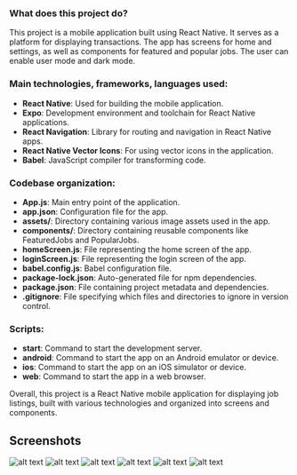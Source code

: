 
### What does this project do?
This project is a mobile application built using React Native. It serves as a platform for displaying transactions. The app has screens for home and settings, as well as components for featured and popular jobs. The user can enable user mode and dark mode.


### Main technologies, frameworks, languages used:
- **React Native**: Used for building the mobile application.
- **Expo**: Development environment and toolchain for React Native applications.
- **React Navigation**: Library for routing and navigation in React Native apps.
- **React Native Vector Icons**: For using vector icons in the application.
- **Babel**: JavaScript compiler for transforming code.

### Codebase organization:
- **App.js**: Main entry point of the application.
- **app.json**: Configuration file for the app.
- **assets/**: Directory containing various image assets used in the app.
- **components/**: Directory containing reusable components like FeaturedJobs and PopularJobs.
- **homeScreen.js**: File representing the home screen of the app.
- **loginScreen.js**: File representing the login screen of the app.
- **babel.config.js**: Babel configuration file.
- **package-lock.json**: Auto-generated file for npm dependencies.
- **package.json**: File containing project metadata and dependencies.
- **.gitignore**: File specifying which files and directories to ignore in version control.

### Scripts:
- **start**: Command to start the development server.
- **android**: Command to start the app on an Android emulator or device.
- **ios**: Command to start the app on an iOS simulator or device.
- **web**: Command to start the app in a web browser.

Overall, this project is a React Native mobile application for displaying job listings, built with various technologies and organized into screens and components.

## Screenshots
![alt text](IMG-20240626-WA0032.jpg) 
![alt text](IMG-20240626-WA0033.jpg) 
![alt text](IMG-20240626-WA0030.jpg) 
![alt text](IMG-20240626-WA0031.jpg) 
![alt text](IMG-20240626-WA0035.jpg) 
![alt text](IMG-20240626-WA0034.jpg)


